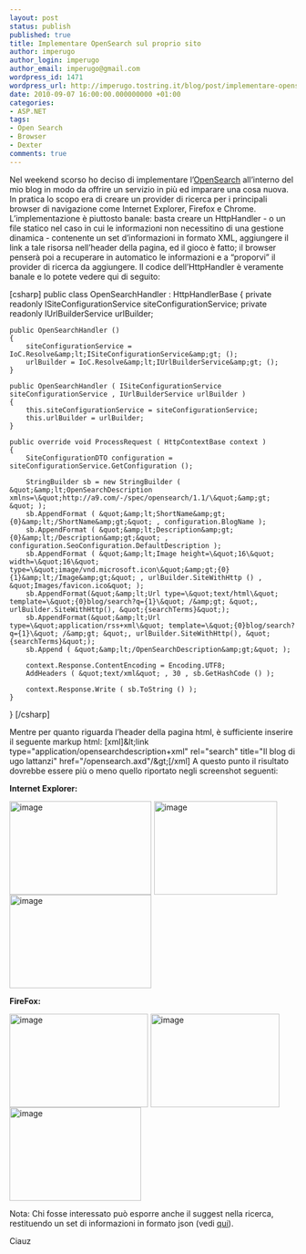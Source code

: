 ```yaml
---
layout: post
status: publish
published: true
title: Implementare OpenSearch sul proprio sito
author: imperugo
author_login: imperugo
author_email: imperugo@gmail.com
wordpress_id: 1471
wordpress_url: http://imperugo.tostring.it/blog/post/implementare-opensearch-sul-proprio-sito/
date: 2010-09-07 16:00:00.000000000 +01:00
categories:
- ASP.NET
tags:
- Open Search
- Browser
- Dexter
comments: true
---
```

Nel weekend scorso ho deciso di implementare l’<a title="Open Search Official Site" href="http://www.opensearch.org/Home" target="_blank" rel="nofollow">OpenSearch</a> all’interno del mio blog in modo da offrire un servizio in più ed imparare una cosa nuova.
In pratica lo scopo era di creare un provider di ricerca per i principali browser di navigazione come Internet Explorer, Firefox e Chrome.
L’implementazione è piuttosto banale: basta creare un HttpHandler - o un file statico nel caso in cui le informazioni non necessitino di una gestione dinamica - contenente un set d’informazioni in formato XML, aggiungere il link a tale risorsa nell’header della pagina, ed il gioco è fatto; il browser penserà poi a recuperare in automatico le informazioni e a “proporvi” il provider di ricerca da aggiungere.
Il codice dell’HttpHandler è veramente banale e lo potete vedere qui di seguito:

[csharp]
public class OpenSearchHandler : HttpHandlerBase
{
    private readonly ISiteConfigurationService siteConfigurationService;
    private readonly IUrlBuilderService urlBuilder;

    public OpenSearchHandler ()
    {
        siteConfigurationService = IoC.Resolve&amp;lt;ISiteConfigurationService&amp;gt; ();
        urlBuilder = IoC.Resolve&amp;lt;IUrlBuilderService&amp;gt; ();
    }

    public OpenSearchHandler ( ISiteConfigurationService siteConfigurationService , IUrlBuilderService urlBuilder )
    {
        this.siteConfigurationService = siteConfigurationService;
        this.urlBuilder = urlBuilder;
    }

    public override void ProcessRequest ( HttpContextBase context )
    {
        SiteConfigurationDTO configuration = siteConfigurationService.GetConfiguration ();

        StringBuilder sb = new StringBuilder ( &quot;&amp;lt;OpenSearchDescription xmlns=\&quot;http://a9.com/-/spec/opensearch/1.1/\&quot;&amp;gt; &quot; );
        sb.AppendFormat ( &quot;&amp;lt;ShortName&amp;gt;{0}&amp;lt;/ShortName&amp;gt;&quot; , configuration.BlogName );
        sb.AppendFormat ( &quot;&amp;lt;Description&amp;gt;{0}&amp;lt;/Description&amp;gt;&quot; , configuration.SeoConfiguration.DefaultDescription );
        sb.AppendFormat ( &quot;&amp;lt;Image height=\&quot;16\&quot; width=\&quot;16\&quot; type=\&quot;image/vnd.microsoft.icon\&quot;&amp;gt;{0}{1}&amp;lt;/Image&amp;gt;&quot; , urlBuilder.SiteWithHttp () , &quot;Images/favicon.ico&quot; );
        sb.AppendFormat(&quot;&amp;lt;Url type=\&quot;text/html\&quot; template=\&quot;{0}blog/search?q={1}\&quot; /&amp;gt; &quot;, urlBuilder.SiteWithHttp(), &quot;{searchTerms}&quot;);
        sb.AppendFormat(&quot;&amp;lt;Url type=\&quot;application/rss+xml\&quot; template=\&quot;{0}blog/search?q={1}\&quot; /&amp;gt; &quot;, urlBuilder.SiteWithHttp(), &quot;{searchTerms}&quot;);
        sb.Append ( &quot;&amp;lt;/OpenSearchDescription&amp;gt;&quot; );

        context.Response.ContentEncoding = Encoding.UTF8;
        AddHeaders ( &quot;text/xml&quot; , 30 , sb.GetHashCode () );

        context.Response.Write ( sb.ToString () );
    }
}
[/csharp]

Mentre per quanto riguarda l’header della pagina html, è sufficiente inserire il seguente markup html:
[xml]&amp;lt;link type=&quot;application/opensearchdescription+xml&quot; rel=&quot;search&quot; title=&quot;Il blog di ugo lattanzi&quot; href=&quot;/opensearch.axd&quot;/&amp;gt;[/xml]
A questo punto il risultato dovrebbe essere più o meno quello riportato negli screenshot seguenti:

<strong>Internet Explorer:</strong>

<a href="http://tostring.it/UserFiles/imperugo/image_8.png" rel="shadowbox[OpenSearch]"><img style="margin: 0px 5px 0px 0px; padding-left: 0px; padding-right: 0px; display: inline; padding-top: 0px; border-width: 0px;" title="image" alt="image" src="http://tostring.it/UserFiles/imperugo/image_thumb_3.png" width="249" height="164" border="0" /></a><a href="http://tostring.it/UserFiles/imperugo/image_10.png" rel="shadowbox[OpenSearch]"><img style="background-image: none; margin: 0px 5px 0px 0px; padding-left: 0px; padding-right: 0px; display: inline; padding-top: 0px; border-width: 0px;" title="image" alt="image" src="http://tostring.it/UserFiles/imperugo/image_thumb_4.png" width="216" height="164" border="0" /></a><a href="http://tostring.it/UserFiles/imperugo/image_12.png" rel="shadowbox[OpenSearch]"><img style="background-image: none; margin: 0px 5px 0px 0px; padding-left: 0px; padding-right: 0px; display: inline; padding-top: 0px; border-width: 0px;" title="image" alt="image" src="http://tostring.it/UserFiles/imperugo/image_thumb_5.png" width="249" height="164" border="0" /></a>

<strong>FireFox:</strong>

<a href="http://tostring.it/UserFiles/imperugo/image_2_1.png" rel="shadowbox[OpenSearch]"><img style="background-image: none; margin: 0px 5px 0px 0px; padding-left: 0px; padding-right: 0px; display: inline; padding-top: 0px; border-width: 0px;" title="image" alt="image" src="http://tostring.it/UserFiles/imperugo/image_thumb_1.png" width="243" height="164" border="0" /></a><a href="http://tostring.it/UserFiles/imperugo/image_4.png" rel="shadowbox[OpenSearch]"><img style="background-image: none; margin: 0px 5px 0px 0px; padding-left: 0px; padding-right: 0px; display: inline; padding-top: 0px; border-width: 0px;" title="image" alt="image" src="http://tostring.it/UserFiles/imperugo/image_thumb_1_1.png" width="226" height="164" border="0" /></a><a href="http://tostring.it/UserFiles/imperugo/image_6.png" rel="shadowbox[OpenSearch]"><img style="background-image: none; margin: 0px 5px 0px 0px; padding-left: 0px; padding-right: 0px; display: inline; padding-top: 0px; border-width: 0px;" title="image" alt="image" src="http://tostring.it/UserFiles/imperugo/image_thumb_2.png" width="231" height="164" border="0" /></a>

Nota: Chi fosse interessato può esporre anche il suggest nella ricerca, restituendo un set di informazioni in formato json (vedi <a title="OpenSearch Suggest" href="http://www.opensearch.org/Specifications/OpenSearch/Extensions/Suggestions/1.1" target="_blank" rel="nofollow">qui</a>).

Ciauz
